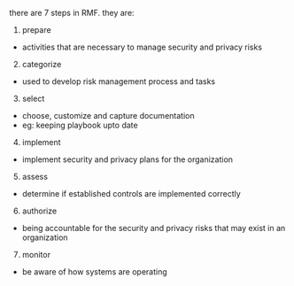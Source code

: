 there are 7 steps in RMF. they are:
1. prepare
  - activities that are necessary to manage security and privacy risks
2. categorize
  - used to develop risk management process and tasks
3. select
  - choose, customize and capture documentation
  - eg: keeping playbook upto date
4. implement
  - implement security and privacy plans for the organization
5. assess
  - determine if established controls are implemented correctly
6. authorize
- being accountable for the security and privacy risks that may exist in an organization
7. monitor
  - be aware of how systems are operating

